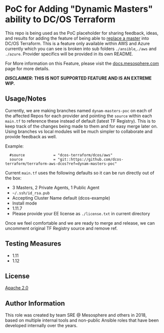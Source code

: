 # PoC for Adding "Dynamic Masters" ability to DC/OS Terraform
This repo is being used as the PoC placeholder for sharing feedback, ideas, and results for adding the feature of being able to [replace a master](https://docs.mesosphere.com/1.12/administering-clusters/replacing-a-master-node/) into DC/OS Terraform. This is a feature only available within AWS and Azure currently which you can see is broken into sub folders `./ansible`,`./aws` and `./azure`. Provider specifics will be provided in its own README.

For More information on this Feature, please visit the [docs.mesosphere.com](https://docs.mesosphere.com/1.12/administering-clusters/replacing-a-master-node/) page for more details. 

<b> *DISCLAIMER*: THIS IS NOT SUPPORTED FEATURE AND IS AN EXTREME WIP.</b>

## Usage/Notes
Currently, we are making branches named `dynam-masters-poc` on each of the affected Repos for each provider and pointing the `source` within each `main.tf` to reference these instead of default (latest TF Registry). This is to keep track of the changes being made to them and for easy merge later on. Using branches vs local modules will be much simpler to collaborate and provide feedback as well.

Example:
``` 
  #source             = "dcos-terraform/dcos/aws"
  source              = "git::https://github.com/dcos-terraform/terraform-aws-dcos?ref=dynam-masters-poc"
```


Current `main.tf` uses the following defaults so it can be run directly out of the box:
- 3 Masters, 2 Private Agents, 1 Public Agent
- `~/.ssh/id_rsa.pub`
- Accepting Cluster Name default (dcos-example)
- Install mode
- 1.11.7
- Please provide your EE license as `./license.txt` in current directory

Once we feel comfortable and we are ready to merge and release, we can uncomment original TF Registry source and remove ref.

## Testing Measures
- 1.11
- 1.12


## License
[Apache 2.0](http://www.apache.org/licenses/LICENSE-2.0)

## Author Information
This role was created by team SRE @ Mesosphere and others in 2018, based on multiple internal tools and non-public Ansible roles that have been developed internally over the years.